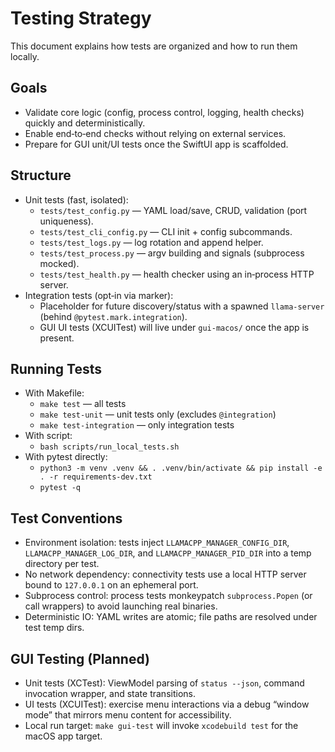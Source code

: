 # Testing Strategy

This document explains how tests are organized and how to run them locally.

## Goals
- Validate core logic (config, process control, logging, health checks) quickly and deterministically.
- Enable end‑to‑end checks without relying on external services.
- Prepare for GUI unit/UI tests once the SwiftUI app is scaffolded.

## Structure
- Unit tests (fast, isolated):
  - `tests/test_config.py` — YAML load/save, CRUD, validation (port uniqueness).
  - `tests/test_cli_config.py` — CLI init + config subcommands.
  - `tests/test_logs.py` — log rotation and append helper.
  - `tests/test_process.py` — argv building and signals (subprocess mocked).
  - `tests/test_health.py` — health checker using an in‑process HTTP server.
- Integration tests (opt‑in via marker):
  - Placeholder for future discovery/status with a spawned `llama-server` (behind `@pytest.mark.integration`).
  - GUI UI tests (XCUITest) will live under `gui-macos/` once the app is present.

## Running Tests
- With Makefile:
  - `make test` — all tests
  - `make test-unit` — unit tests only (excludes `@integration`)
  - `make test-integration` — only integration tests
- With script:
  - `bash scripts/run_local_tests.sh`
- With pytest directly:
  - `python3 -m venv .venv && . .venv/bin/activate && pip install -e . -r requirements-dev.txt`
  - `pytest -q`

## Test Conventions
- Environment isolation: tests inject `LLAMACPP_MANAGER_CONFIG_DIR`, `LLAMACPP_MANAGER_LOG_DIR`, and `LLAMACPP_MANAGER_PID_DIR` into a temp directory per test.
- No network dependency: connectivity tests use a local HTTP server bound to `127.0.0.1` on an ephemeral port.
- Subprocess control: process tests monkeypatch `subprocess.Popen` (or call wrappers) to avoid launching real binaries.
- Deterministic IO: YAML writes are atomic; file paths are resolved under test temp dirs.

## GUI Testing (Planned)
- Unit tests (XCTest): ViewModel parsing of `status --json`, command invocation wrapper, and state transitions.
- UI tests (XCUITest): exercise menu interactions via a debug “window mode” that mirrors menu content for accessibility.
- Local run target: `make gui-test` will invoke `xcodebuild test` for the macOS app target.


